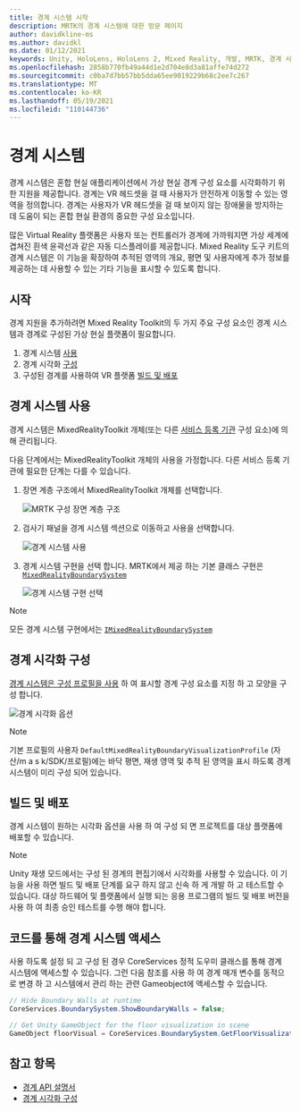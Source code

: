 ```yaml
---
title: 경계 시스템 시작
description: MRTK의 경계 시스템에 대한 방문 페이지
author: davidkline-ms
ms.author: davidkl
ms.date: 01/12/2021
keywords: Unity, HoloLens, HoloLens 2, Mixed Reality, 개발, MRTK, 경계 시스템,
ms.openlocfilehash: 2858b770fb49a44d1e2d704e8d3a81affe74d272
ms.sourcegitcommit: c0ba7d7bb57bb5dda65ee9019229b68c2ee7c267
ms.translationtype: MT
ms.contentlocale: ko-KR
ms.lasthandoff: 05/19/2021
ms.locfileid: "110144736"
---
```

# <a name="boundary-system"></a>경계 시스템

경계 시스템은 혼합 현실 애플리케이션에서 가상 현실 경계 구성 요소를 시각화하기 위한 지원을 제공합니다. 경계는 VR 헤드셋을 걸 때 사용자가 안전하게 이동할 수 있는 영역을 정의합니다. 경계는 사용자가 VR 헤드셋을 걸 때 보이지 않는 장애물을 방지하는 데 도움이 되는 혼합 현실 환경의 중요한 구성 요소입니다.

많은 Virtual Reality 플랫폼은 사용자 또는 컨트롤러가 경계에 가까워지면 가상 세계에 겹쳐진 흰색 윤곽선과 같은 자동 디스플레이를 제공합니다. Mixed Reality 도구 키트의 경계 시스템은 이 기능을 확장하여 추적된 영역의 개요, 평면 및 사용자에게 추가 정보를 제공하는 데 사용할 수 있는 기타 기능을 표시할 수 있도록 합니다.

## <a name="getting-started"></a>시작

경계 지원을 추가하려면 Mixed Reality Toolkit의 두 가지 주요 구성 요소인 경계 시스템과 경계로 구성된 가상 현실 플랫폼이 필요합니다.

1. 경계 시스템 [사용](#enable-boundary-system)
2. 경계 시각화 [구성](#configure-boundary-visualization)
3. 구성된 경계를 사용하여 VR 플랫폼 [빌드 및 배포](#build-and-deploy)

## <a name="enable-boundary-system"></a>경계 시스템 사용

경계 시스템은 MixedRealityToolkit 개체(또는 다른 [서비스 등록 기관](xref:Microsoft.MixedReality.Toolkit.IMixedRealityServiceRegistrar) 구성 요소)에 의해 관리됩니다.

다음 단계에서는 MixedRealityToolkit 개체의 사용을 가정합니다. 다른 서비스 등록 기관에 필요한 단계는 다를 수 있습니다.

1. 장면 계층 구조에서 MixedRealityToolkit 개체를 선택합니다.

    ![MRTK 구성 장면 계층 구조](../images/MRTK_ConfiguredHierarchy.png)

1. 검사기 패널을 경계 시스템 섹션으로 이동하고 사용을 선택합니다.

    ![경계 시스템 사용](../images/boundary/MRTKConfig_Boundary.png)

1. 경계 시스템 구현을 선택 합니다. MRTK에서 제공 하는 기본 클래스 구현은 [`MixedRealityBoundarySystem`](xref:Microsoft.MixedReality.Toolkit.Boundary.MixedRealityBoundarySystem)

    ![경계 시스템 구현 선택](../images/boundary/BoundarySelectSystemType.png)

> [!NOTE]
> 모든 경계 시스템 구현에서는 [`IMixedRealityBoundarySystem`](xref:Microsoft.MixedReality.Toolkit.Boundary.IMixedRealityBoundarySystem)

## <a name="configure-boundary-visualization"></a>경계 시각화 구성

[경계 시스템은 구성 프로필을 사용](configuring-boundary-visualization.md) 하 여 표시할 경계 구성 요소를 지정 하 고 모양을 구성 합니다.

![경계 시각화 옵션](../images/boundary/BoundaryVisualizationProfile.png)

> [!NOTE]
> 기본 프로필의 사용자 `DefaultMixedRealityBoundaryVisualizationProfile` (자산/m a s k/SDK/프로필)에는 바닥 평면, 재생 영역 및 추적 된 영역을 표시 하도록 경계 시스템이 미리 구성 되어 있습니다.

## <a name="build-and-deploy"></a>빌드 및 배포

경계 시스템이 원하는 시각화 옵션을 사용 하 여 구성 되 면 프로젝트를 대상 플랫폼에 배포할 수 있습니다.

> [!NOTE]
> Unity 재생 모드에서는 구성 된 경계의 편집기에서 시각화를 사용할 수 있습니다. 이 기능을 사용 하면 빌드 및 배포 단계를 요구 하지 않고 신속 하 게 개발 하 고 테스트할 수 있습니다. 대상 하드웨어 및 플랫폼에서 실행 되는 응용 프로그램의 빌드 및 배포 버전을 사용 하 여 최종 승인 테스트를 수행 해야 합니다.

## <a name="accessing-boundary-system-via-code"></a>코드를 통해 경계 시스템 액세스

사용 하도록 설정 되 고 구성 된 경우 CoreServices 정적 도우미 클래스를 통해 경계 시스템에 액세스할 수 있습니다. 그런 다음 참조를 사용 하 여 경계 매개 변수를 동적으로 변경 하 고 시스템에서 관리 하는 관련 Gameobject에 액세스할 수 있습니다.

```c#
// Hide Boundary Walls at runtime
CoreServices.BoundarySystem.ShowBoundaryWalls = false;

// Get Unity GameObject for the floor visualization in scene
GameObject floorVisual = CoreServices.BoundarySystem.GetFloorVisualization();
```

## <a name="see-also"></a>참고 항목

- [경계 API 설명서](xref:Microsoft.MixedReality.Toolkit.Boundary)
- [경계 시각화 구성](configuring-boundary-visualization.md)
